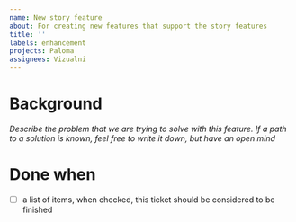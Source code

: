 ```yaml
---
name: New story feature
about: For creating new features that support the story features
title: ''
labels: enhancement
projects: Paloma
assignees: Vizualni
---
```


# Background

_Describe the problem that we are trying to solve with this feature._
_If a path to a solution is known, feel free to write it down, but have an open mind_

# Done when

- [ ] a list of items, when checked, this ticket should be considered to be finished
